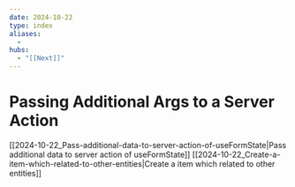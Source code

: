 ```yaml
---
date: 2024-10-22
type: index
aliases:
  -
hubs:
  - "[[Next]]"
---
```


# Passing Additional Args to a Server Action

[[2024-10-22_Pass-additional-data-to-server-action-of-useFormState|Pass additional data to server action of useFormState]]
[[2024-10-22_Create-a-item-which-related-to-other-entities|Create a item which related to other entities]]

